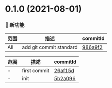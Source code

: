 # 0.1.0 (2021-08-01)

### 🌟 新功能
范围|描述|commitId
--|--|--
 All | add git commit standard | [986a9f2](https://github.com/supermanbin/vueSamples/commit/986a9f2)


范围|描述|commitId
--|--|--
 - | first commit | [26af15d](https://github.com/supermanbin/vueSamples/commit/26af15d)
 - | init | [5b2a096](https://github.com/supermanbin/vueSamples/commit/5b2a096)

